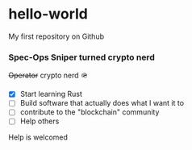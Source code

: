 # hello-world
My first repository on Github
### Spec-Ops Sniper turned crypto nerd
~~Operator~~  crypto nerd 🪖
- [x] Start learning Rust
- [ ] Build software that actually does what I want it to
- [ ] contribute to the "blockchain" community
- [ ] Help others

Help is welcomed
